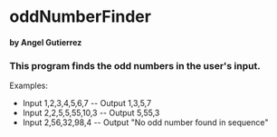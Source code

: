 # oddNumberFinder
#### by Angel Gutierrez

### This program finds the odd numbers in the user's input.
Examples:
- Input 1,2,3,4,5,6,7   -- Output 1,3,5,7
- Input 2,2,5,5,55,10,3 -- Output 5,55,3
- Input 2,56,32,98,4    -- Output "No odd number found in sequence"
